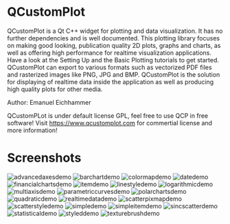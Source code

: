 # QCustomPlot
QCustomPlot is a Qt C++ widget for plotting and data visualization. It has no further dependencies and is well documented. This plotting library focuses on making good looking, publication quality 2D plots, graphs and charts, as well as offering high performance for realtime visualization applications. Have a look at the Setting Up and the Basic Plotting tutorials to get started.  QCustomPlot can export to various formats such as vectorized PDF files and rasterized images like PNG, JPG and BMP. QCustomPlot is the solution for displaying of realtime data inside the application as well as producing high quality plots for other media.

Author: Emanuel Eichhammer

QCustomPLot is under default license GPL, feel free to use QCP in free software! Visit https://www.qcustomplot.com for commertial license and more information!

# Screenshots
![advancedaxesdemo](screenshots/advancedaxesdemo.png)
![barchartdemo](screenshots/barchartdemo.png)
![colormapdemo](screenshots/colormapdemo.png)
![datedemo](screenshots/datedemo.png)
![financialchartsdemo](screenshots/financialchartsdemo.png)
![itemdemo](screenshots/itemdemo.png)
![linestyledemo](screenshots/linestyledemo.png)
![logarithmicdemo](screenshots/logarithmicdemo.png)
![multiaxisdemo](screenshots/multiaxisdemo.png)
![parametriccurvesdemo](screenshots/parametriccurvesdemo.png)
![polarchartsdemo](screenshots/polarchartsdemo.png)
![quadraticdemo](screenshots/quadraticdemo.png)
![realtimedatademo](screenshots/realtimedatademo.png)
![scatterpixmapdemo](screenshots/scatterpixmapdemo.png)
![scatterstyledemo](screenshots/scatterstyledemo.png)
![simpledemo](screenshots/simpledemo.png)
![simpleitemdemo](screenshots/simpleitemdemo.png)
![sincscatterdemo](screenshots/sincscatterdemo.png)
![statisticaldemo](screenshots/statisticaldemo.png)
![styleddemo](screenshots/styleddemo.png)
![texturebrushdemo](screenshots/texturebrushdemo.png)

